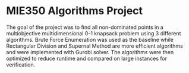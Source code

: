 # MIE350 Algorithms Project

The goal of the project was to find all non-dominated points in a multiobjective multidimensional 0-1 knapsack problem using 3 different algorithms. Brute Force Enumeration was used as the baseline while Rectangular Division and Supernal Method are more efficient algorithms and were implemented with Gurobi solver. 
The algorithms were then optimized to reduce runtime and compared on large instances for verification. 
